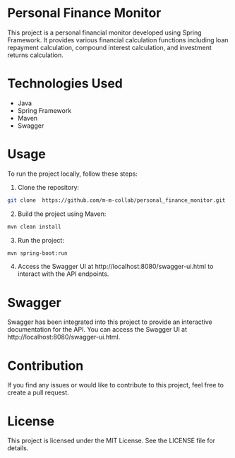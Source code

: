 # Personal Finance Monitor

This project is a personal financial monitor developed using Spring Framework. It provides various financial calculation functions including loan repayment calculation, compound interest calculation, and investment returns calculation.

# Technologies Used
- Java
- Spring Framework
- Maven
- Swagger

# Usage
To run the project locally, follow these steps:

1. Clone the repository:
```bash
git clone  https://github.com/m-m-collab/personal_finance_monitor.git
```
2. Build the project using Maven:
```bash
mvn clean install
```
3. Run the project:
```bash
mvn spring-boot:run
```
4. Access the Swagger UI at http://localhost:8080/swagger-ui.html to interact with the API endpoints.

# Swagger
Swagger has been integrated into this project to provide an interactive documentation for the API. You can access the Swagger UI at http://localhost:8080/swagger-ui.html.

# Contribution
If you find any issues or would like to contribute to this project, feel free to create a pull request.

# License
This project is licensed under the MIT License. See the LICENSE file for details.